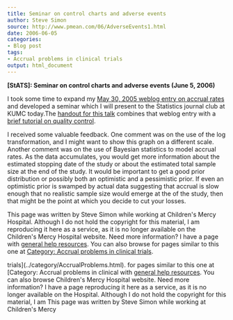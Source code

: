 ```yaml
---
title: Seminar on control charts and adverse events
author: Steve Simon
source: http://www.pmean.com/06/AdverseEvents1.html
date: 2006-06-05
categories:
- Blog post
tags:
- Accrual problems in clinical trials
output: html_document
---
```

**[StATS]: Seminar on control charts and adverse
events (June 5, 2006)**

I took some time to expand my [May 30, 2005 weblog entry on accrual
rates](AccrualProblems.html) and developed a seminar which I will
present to the Statistics journal club at KUMC today.The [handout for
this talk](../training/hand68.asp) combines that weblog entry with a
[brief tutorial on quality control](../model/quality.asp).

I received some valuable feedback. One comment was on the use of the log
transformation, and I might want to show this graph on a different
scale. Another comment was on the use of Bayesian statistics to model
accrual rates. As the data accumulates, you would get more information
about the estimated stopping date of the study or about the estimated
total sample size at the end of the study. It would be important to get
a good prior distribution or possibly both an optimistic and a
pessimistic prior. If even an optimistic prior is swamped by actual data
suggesting that accrual is slow enough that no realistic sample size
would emerge at the of the study, then that might be the point at which
you decide to cut your losses.

This page was written by Steve Simon while working at Children's Mercy
Hospital. Although I do not hold the copyright for this material, I am
reproducing it here as a service, as it is no longer available on the
Children's Mercy Hospital website. Need more information? I have a page
with [general help resources](../GeneralHelp.html). You can also browse
for pages similar to this one at [Category: Accrual problems in clinical
trials](../category/AccrualProblems.html).
<!---More--->
trials](../category/AccrualProblems.html).
for pages similar to this one at [Category: Accrual problems in clinical
with [general help resources](../GeneralHelp.html). You can also browse
Children's Mercy Hospital website. Need more information? I have a page
reproducing it here as a service, as it is no longer available on the
Hospital. Although I do not hold the copyright for this material, I am
This page was written by Steve Simon while working at Children's Mercy

<!---Do not use
**[StATS]: Seminar on control charts and adverse
This page was written by Steve Simon while working at Children's Mercy
Hospital. Although I do not hold the copyright for this material, I am
reproducing it here as a service, as it is no longer available on the
Children's Mercy Hospital website. Need more information? I have a page
with [general help resources](../GeneralHelp.html). You can also browse
for pages similar to this one at [Category: Accrual problems in clinical
trials](../category/AccrualProblems.html).
--->

